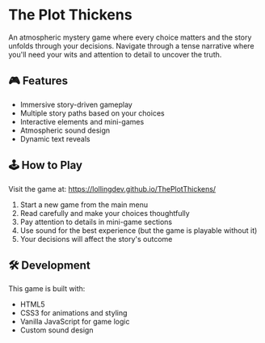 # The Plot Thickens

An atmospheric mystery game where every choice matters and the story unfolds through your decisions. Navigate through a tense narrative where you'll need your wits and attention to detail to uncover the truth.

## 🎮 Features

- Immersive story-driven gameplay
- Multiple story paths based on your choices
- Interactive elements and mini-games
- Atmospheric sound design
- Dynamic text reveals

## 🕹️ How to Play

Visit the game at: https://lollingdev.github.io/ThePlotThickens/

1. Start a new game from the main menu
2. Read carefully and make your choices thoughtfully
3. Pay attention to details in mini-game sections
4. Use sound for the best experience (but the game is playable without it)
5. Your decisions will affect the story's outcome

## 🛠️ Development

This game is built with:
- HTML5
- CSS3 for animations and styling
- Vanilla JavaScript for game logic
- Custom sound design
